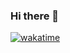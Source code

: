 ### Hi there 👋
[![wakatime](https://wakatime.com/badge/user/34c69e3e-2d23-440f-8c64-bf5696970648.svg)](https://wakatime.com/@34c69e3e-2d23-440f-8c64-bf5696970648)
